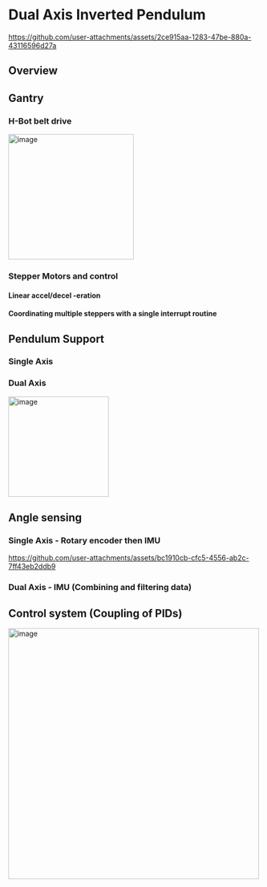 # Dual Axis Inverted Pendulum

https://github.com/user-attachments/assets/2ce915aa-1283-47be-880a-43116596d27a

## Overview

## Gantry
### H-Bot belt drive
<img width="250" alt="image" src="https://github.com/user-attachments/assets/759edab8-2bf5-41ba-946d-4d369a11933d" />

### Stepper Motors and control
#### Linear accel/decel -eration
#### Coordinating multiple steppers with a single interrupt routine

## Pendulum Support
### Single Axis
### Dual Axis
<img width="200" alt="image" src="https://github.com/user-attachments/assets/96e273cc-b0df-4cd4-8c8c-75e214a7bf4d" />



## Angle sensing
### Single Axis - Rotary encoder then IMU
https://github.com/user-attachments/assets/bc1910cb-cfc5-4556-ab2c-7ff43eb2ddb9

### Dual Axis - IMU (Combining and filtering data)




## Control system (Coupling of PIDs)
<img width="500" alt="image" src="https://github.com/user-attachments/assets/a70526a4-1b07-40af-b24d-f153e88ad73e" />


